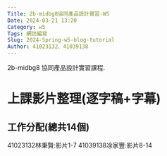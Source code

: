 ```yaml
---
Title: 2b-midbg8協同產品設計實習-W5
Date: 2024-03-21 13:20
Category: w5
Tags: 網誌編寫
Slug: 2024-Spring-w5-blog-tutorial
Author: 41023132、41039138
---
```


2b-midbg8 協同產品設計實習課程.

<!-- PELICAN_END_SUMMARY -->

# 上課影片整理(逐字稿+字幕)
## 工作分配(總共14個)

41023132林秉賢:影片1-7
41039138凃家豐:影片8-14